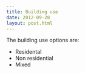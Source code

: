 ```yaml
---
title: Building use
date: 2012-09-28
layout: post.html
---
```


The building use options are:
- Residental
- Non residential
- Mixed
